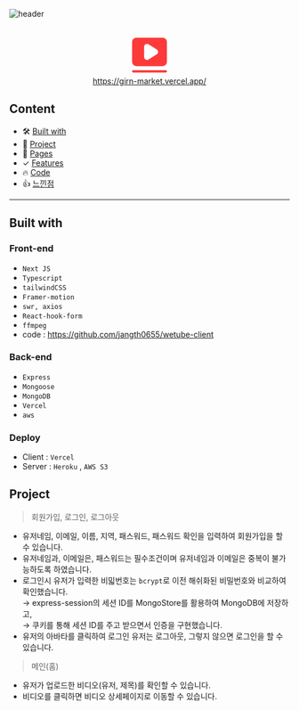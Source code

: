 ![header](https://capsule-render.vercel.app/api?type=rounded&color=auto&height=120&section=header&text=Wetube&fontSize=70)

<div align="center">
    <br />
    <div>
      <img style="border-radius:10px" height="70" src="./assets/wetube-logo.png" />
    </div>
    <a display="block" href="hhttps://girn-market.vercel.app/" >
      https://girn-market.vercel.app/
    </a>
    <br />
</div>

## Content

- 🛠 [Built with](#built-with)
- 🚀 [Project](#project)
- 📖 [Pages](#pages)
- ✓ [Features](#features)
- 🔥 [Code](#code)
- 👍 [느낀점](#느낀점)

---

## Built with

### Front-end

- `Next JS`
- `Typescript`
- `tailwindCSS`
- `Framer-motion`
- `swr, axios`
- `React-hook-form`
- `ffmpeg`
- code : <a>https://github.com/jangth0655/wetube-client</a>

### Back-end

- `Express`
- `Mongoose`
- `MongoDB`
- `Vercel`
- `aws`

### Deploy

- Client : `Vercel`
- Server : `Heroku` , `AWS S3`

## Project

> 회원가입, 로그인, 로그아웃

- 유저네임, 이메일, 이름, 지역, 패스워드, 패스워드 확인을 입력하여 회원가입을 할 수 있습니다.
- 유저네임과, 이메일은, 패스워드는 필수조건이며 유저네임과 이메일은 중복이 불가능하도록 하였습니다.
- 로그인시 유저가 입력한 비밃번호는 `bcrypt`로 이전 해쉬화된 비밀번호와 비교하여 확인했습니다.  
  → express-session의 세션 ID를 MongoStore를 활용하여 MongoDB에 저장하고,  
  → 쿠키를 통해 세션 ID를 주고 받으면서 인증을 구현했습니다.
- 유저의 아바타를 클릭하여 로그인 유저는 로그아웃, 그렇지 않으면 로그인을 할 수있습니다.

> 메인(홈)

- 유저가 업로드한 비디오(유저, 제목)를 확인할 수 있습니다.
- 비디오를 클릭하면 비디오 상세페이지로 이동할 수 있습니다.
